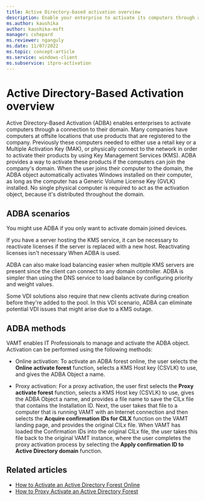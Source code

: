 ```yaml
---
title: Active Directory-based activation overview
description: Enable your enterprise to activate its computers through a connection to their domain using Active Directory-Based Activation (ADBA).
ms.author: kaushika
author: kaushika-msft
manager: cshepard
ms.reviewer: nganguly
ms.date: 11/07/2022
ms.topic: concept-article
ms.service: windows-client
ms.subservice: itpro-activation
---
```


# Active Directory-Based Activation overview

Active Directory-Based Activation (ADBA) enables enterprises to activate computers through a connection to their domain. Many companies have computers at offsite locations that use products that are registered to the company. Previously these computers needed to either use a retail key or a Multiple Activation Key (MAK), or physically connect to the network in order to activate their products by using Key Management Services (KMS). ADBA provides a way to activate these products if the computers can join the company's domain. When the user joins their computer to the domain, the ADBA object automatically activates Windows installed on their computer, as long as the computer has a Generic Volume License Key (GVLK) installed. No single physical computer is required to act as the activation object, because it's distributed throughout the domain.

## ADBA scenarios

You might use ADBA if you only want to activate domain joined devices.

If you have a server hosting the KMS service, it can be necessary to reactivate licenses if the server is replaced with a new host. Reactivating licenses isn't necessary When ADBA is used.

ADBA can also make load balancing easier when multiple KMS servers are present since the client can connect to any domain controller. ADBA is simpler than using the DNS service to load balance by configuring priority and weight values.

Some VDI solutions also require that new clients activate during creation before they're added to the pool. In this VDI scenario, ADBA can eliminate potential VDI issues that might arise due to a KMS outage.

## ADBA methods

VAMT enables IT Professionals to manage and activate the ADBA object. Activation can be performed using the following methods:

- Online activation: To activate an ADBA forest online, the user selects the **Online activate forest** function, selects a KMS Host key (CSVLK) to use, and gives the ADBA Object a name.

- Proxy activation: For a proxy activation, the user first selects the **Proxy activate forest** function, selects a KMS Host key (CSVLK) to use, gives the ADBA Object a name, and provides a file name to save the CILx file that contains the Installation ID. Next, the user takes that file to a computer that is running VAMT with an Internet connection and then selects the **Acquire confirmation IDs for CILX** function on the VAMT landing page, and provides the original CILx file. When VAMT has loaded the Confirmation IDs into the original CILx file, the user takes this file back to the original VAMT instance, where the user completes the proxy activation process by selecting the **Apply confirmation ID to Active Directory domain** function.

## Related articles

- [How to Activate an Active Directory Forest Online](./activate-forest-vamt.md)
- [How to Proxy Activate an Active Directory Forest](./activate-forest-by-proxy-vamt.md)
